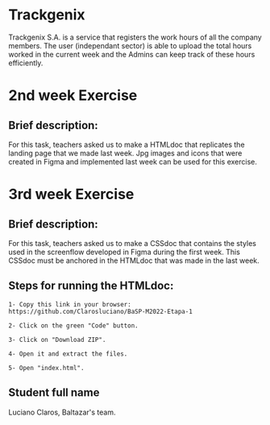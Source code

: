 # Trackgenix
Trackgenix S.A. is a service that registers the work hours of all the company members. The user (independant sector) is able to upload the total hours worked in the current week and the Admins can keep track of these hours efficiently.

# 2nd week Exercise

## Brief description:
For this task, teachers asked us to make a HTMLdoc that replicates the landing page that we made last week. Jpg images and icons that were created in Figma and implemented last week can be used for this exercise.

# 3rd week Exercise

## Brief description:
For this task, teachers asked us to make a CSSdoc that contains the styles used in the screenflow developed in Figma during the first week. This CSSdoc must be anchored in the HTMLdoc that was made in the last week.

## Steps for running the HTMLdoc:

```
1- Copy this link in your browser: https://github.com/Clarosluciano/BaSP-M2022-Etapa-1

2- Click on the green "Code" button.

3- Click on "Download ZIP".

4- Open it and extract the files.

5- Open "index.html". 
```

## Student full name
Luciano Claros, Baltazar's team.